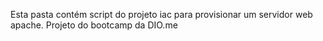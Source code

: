 Esta pasta contém script do projeto iac para provisionar um servidor web apache. Projeto do bootcamp da DIO.me

